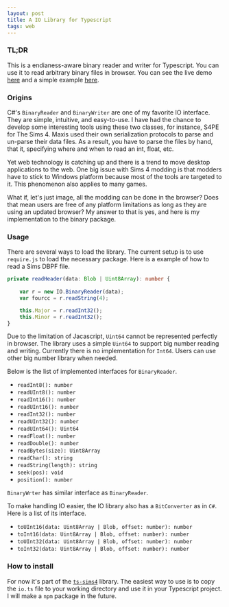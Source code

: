 ```yaml
---
layout: post
title: A IO Library for Typescript
tags: web
---
```


### TL;DR
This is a endianess-aware binary reader and writer for Typescript. You can use it to read arbitrary binary files in browser. You can see the live demo [here](https://keyizhang.com/ts-sims4) and a simple example [here](#usage). 

### Origins
C#'s ```BinaryReader``` and ```BinaryWriter``` are one of my favorite IO interface. They are simple, intuitive, and easy-to-use. I have had the chance to develop some interesting tools using these two classes, for instance, S4PE for The Sims 4. Maxis used their own serialization protocols to parse and un-parse their data files. As a result, you have to parse the files by hand, that it, specifying where and when to read an int, float, etc. 

Yet web technology is catching up and there is a trend to move desktop applications to the web. One big issue with Sims 4 modding is that modders have to stick to Windows platform because most of the tools are targeted to it. This phenomenon also applies to many games.

What if, let's just image, all the modding can be done in the browser? Does that mean users are free of any platform limitations as long as they are using an updated browser? My answer to that is yes, and here is my implementation to the binary package.

### Usage
There are several ways to load the library. The current setup is to use ```require.js``` to load the necessary package. Here is a example of how to read a Sims DBPF file.
```typescript
private readHeader(data: Blob | Uint8Array): number {
    
    var r = new IO.BinaryReader(data);
    var fourcc = r.readString(4);

    this.Major = r.readInt32();
    this.Minor = r.readInt32();
}

```

Due to the limitation of Jacascript, ```Uint64``` cannot be represented perfectly in browser. The library uses a simple ```Uint64``` to support big number reading and writing. Currently there is no implementation for ```Int64```. Users can use other big number library when needed.

Below is the list of implemented interfaces for ```BinaryReader```.

- ```readInt8(): number ```
- ```readUInt8(): number```
- ```readInt16(): number``` 
- ```readUInt16(): number```
- ```readInt32(): number```
- ```readUInt32(): number```
- ```readUInt64(): Uint64```
- ```readFloat(): number```
- ```readDouble(): number```
- ```readBytes(size): Uint8Array```
- ```readChar(): string```
- ```readString(length): string```
- ```seek(pos): void```
- ```position(): number```

```BinaryWrter``` has similar interface as ```BinaryReader```.

To make handling IO easier, the IO library also has a ```BitConverter``` as in ```C#```. Here is a list of its interface.
- ```toUInt16(data: Uint8Array | Blob, offset: number): number ```
- ```toInt16(data: Uint8Array | Blob, offset: number): number```
- ```toUInt32(data: Uint8Array | Blob, offset: number): number```
- ```toInt32(data: Uint8Array | Blob, offset: number): number```


### How to install
For now it's part of the [```ts-sims4```](https://github.com/Kuree/ts-sims4/blob/master/src/io.ts) library. The easiest way to use is to copy the ```io.ts``` file to your working directory and use it in your Typescript project. I will make a ```npm``` package in the future.
